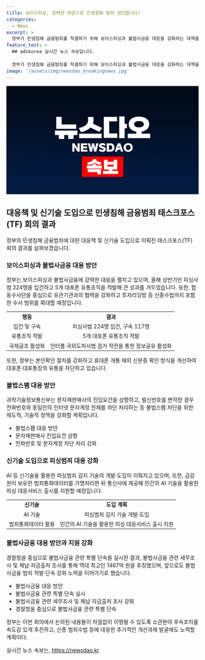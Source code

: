```yaml
---
title: 보이스피싱, 강력한 대응으로 민생침해 범죄 엄단합니다!
categories:
  - News
excerpt: >
  정부가 민생침해 금융범죄를 척결하기 위해 보이스피싱과 불법사금융 대응을 강화하는 대책을 발표했습니다. 보이스피싱 집중 수사와 불법스팸 제재 강화뿐 아니라, AI를 활용한 피싱범죄 감지기술 도입 등 신기술을 적극 도입할 예정이며, 불법대부업은 원칙적으로 구속하고 법정최고형을 구형할 예정입니다. 이와 관련하여 국무조정실은 합동 태스크포스를 구성하여 이에 대한 이행상황을 점검하고 향후 대응 방향을 논의했습니다. 신종 범죄수법 및 추가적인 개선과제 발굴에도 노력할 계획이며, 이에 대한 국민들의 기대가 높아지고 있습니다.
feature_text: >
  ## adskorea 실시간 뉴스 속보입니다.

  정부가 민생침해 금융범죄를 척결하기 위해 보이스피싱과 불법사금융 대응을 강화하는 대책을 발표했습니다. 보이스피싱 집중 수사와 불법스팸 제재 강화뿐 아니라, AI를 활용한 피싱범죄 감지기술 도입 등 신기술을 적극 도입할 예정이며, 불법대부업은 원칙적으로 구속하고 법정최고형을 구형할 예정입니다. 이와 관련하여 국무조정실은 합동 태스크포스를 구성하여 이에 대한 이행상황을 점검하고 향후 대응 방향을 논의했습니다. 신종 범죄수법 및 추가적인 개선과제 발굴에도 노력할 계획이며, 이에 대한 국민들의 기대가 높아지고 있습니다.
image: '/assets/img/newsdao_breakingnews.jpg'
---
```


<p><img src="/assets/img/newsdao_breakingnews.jpg" alt="adskorea 속보" /></p>

<h2 data-ke-size="size26">대응책 및 신기술 도입으로 민생침해 금융범죄 태스크포스(TF) 회의 결과</h2>

<p data-ke-size="size16">정부의 민생침해 금융범죄에 대한 대응책 및 신기술 도입으로 이뤄진 태스크포스(TF) 회의 결과를 살펴보겠습니다.</p>

<h3 data-ke-size="size24">보이스피싱과 불법사금융 대응 방안</h3>

<p data-ke-size="size16">정부는 보이스피싱과 불법사금융에 강력한 대응을 펼치고 있으며, 올해 상반기만 피싱사범 224명을 입건하고 5개 대포폰 유통조직을 적발해 큰 성과를 거두었습니다. 또한, 합동수사단을 중심으로 유관기관과의 협력을 강화하고 투자리딩방 등 신종수법까지 포함한 수사 범위를 확대할 예정입니다.</p>

<table>
  <tr>
    <td style="text-align: center; height: 17px;"><b>행동</b></td>
    <td style="text-align: center; height: 17px;"><b>결과</b></td>
  </tr>
  <tr>
    <td style="text-align: center; height: 17px;">입건 및 구속</td>
    <td style="text-align: center; height: 17px;">피싱사범 224명 입건, 구속 117명</td>
  </tr>
  <tr>
    <td style="text-align: center; height: 17px;">유통조직 적발</td>
    <td style="text-align: center; height: 17px;">5개 대포폰 유통조직 적발</td>
  </tr>
  <tr>
    <td style="text-align: center; height: 17px;">국제공조 활성화</td>
    <td style="text-align: center; height: 17px;">인터폴 국외도피사범 검거 작전을 통한 정보공유 활성화</td>
  </tr>
</table>

<p data-ke-size="size16">또한, 정부는 본인확인 절차를 강화하고 휴대폰 개통 때의 신분증 확인 방식을 개선하여 대포폰·대포통장의 유통을 차단하고 있습니다.</p>

<h3 data-ke-size="size24">불법스팸 대응 방안</h3>

<p data-ke-size="size16">과학기술정보통신부는 문자재판매사의 진입요건을 상향하고, 발신번호를 변작한 경우 전화번호와 동일인의 인터넷 문자계정 전체를 차단 처리하는 등 불법스팸 차단을 위한 제도적, 기술적 정책을 강화할 계획입니다.</p>

<ul>
  <li>불법스팸 대응 방안</li>
  <li>문자재판매사 진입요건 상향</li>
  <li>전화번호 및 문자계정 차단 처리 강화</li>
</ul>

<h3 data-ke-size="size24">신기술 도입으로 피싱범죄 대응 강화</h3>

<p data-ke-size="size16">AI 등 신기술을 활용한 피싱범죄 감지 기술의 개발·도입이 이뤄지고 있으며, 또한, 금감원이 보유한 범죄통화데이터를 가명처리한 뒤 통신사에 제공해 민간의 AI 기술을 활용한 피싱 대응서비스 출시를 지원할 예정입니다.</p>

<table>
  <tr>
    <td style="text-align: center; height: 17px;"><b>신기술</b></td>
    <td style="text-align: center; height: 17px;"><b>도입 계획</b></td>
  </tr>
  <tr>
    <td style="text-align: center; height: 17px;">AI 기술</td>
    <td style="text-align: center; height: 17px;">피싱범죄 감지 기술 개발·도입</td>
  </tr>
  <tr>
    <td style="text-align: center; height: 17px;">범죄통화데이터 활용</td>
    <td style="text-align: center; height: 17px;">민간의 AI 기술을 활용한 피싱 대응서비스 출시 지원</td>
  </tr>
</table>

<h3 data-ke-size="size24">불법사금융 대응 방안과 지원 강화</h3>

<p data-ke-size=" size16">경찰청을 중심으로 불법사금융 관련 특별 단속을 실시한 결과, 불법사금융 관련 세무조사 및 체납·자금출처 조사를 통해 역대 최고인 1467억 원을 추징했으며, 앞으로도 불법사금융 범죄 적발·단속 강화 노력을 이어가기로 했습니다.</p>

<ul>
  <li>불법사금융 대응 방안</li>
  <li>불법사금융 관련 특별 단속 실시</li>
  <li>불법사금융 관련 세무조사 및 체납·자금출처 조사 강화</li>
  <li>경찰청을 중심으로 불법사금융 관련 특별 단속</li>
</ul>

<p data-ke-size=" size16">정부는 이번 회의에서 논의된 내용들이 차질없이 이행될 수 있도록 소관분야 후속조치를 속도감 있게 추진하고, 신종 범죄수법 등에 대응한 추가적인 개선과제 발굴에도 노력할 계획이다.</p>
실시간 뉴스 속보는, <a href="https://newsdao.kr" rel="dofollow">https://newsdao.kr</a>


